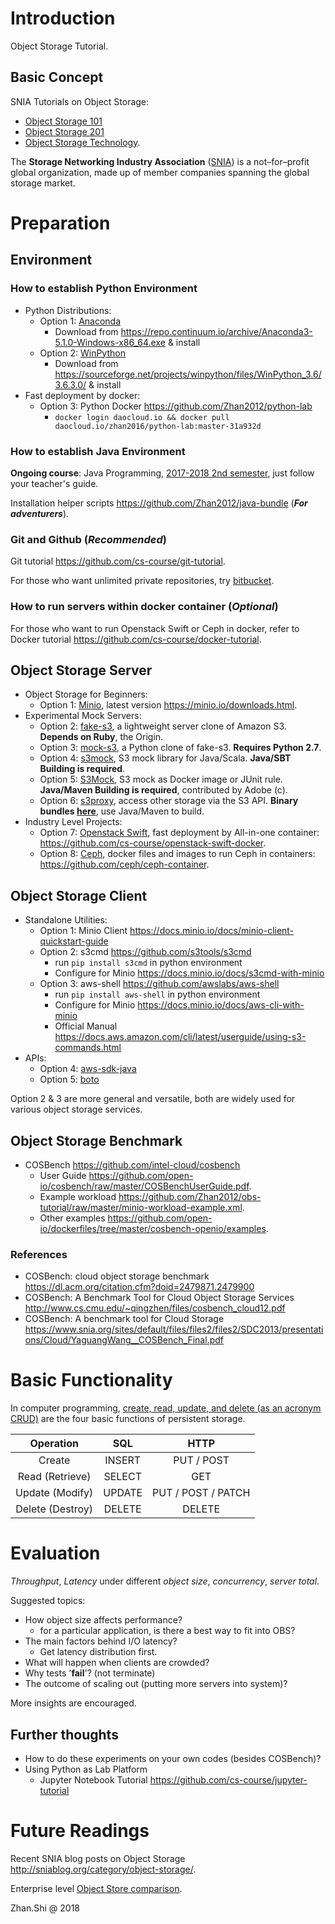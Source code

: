 # Introduction

Object Storage Tutorial.

## Basic Concept

SNIA Tutorials on Object Storage:
* [Object Storage 101](http://www.snia.org/sites/default/files/Object_Storage_101.pdf)
* [Object Storage 201](https://www.snia.org/sites/default/files/Object_Storage_201_Final_1.pdf)
* [Object Storage Technology](http://www.snia.org/sites/default/education/tutorials/2013/spring/file/BrentWelch_Object_Storage_Technology.pdf).

The **Storage Networking Industry Association** ([SNIA](https://www.snia.org/)) is a not–for–profit global organization, made up of member companies spanning the global storage market.

# Preparation

## Environment

### How to establish Python Environment

* Python Distributions:
    * Option 1: [Anaconda](https://www.anaconda.com/)
        * Download from <https://repo.continuum.io/archive/Anaconda3-5.1.0-Windows-x86_64.exe> & install
    * Option 2: [WinPython](http://winpython.github.io/)
        * Download from <https://sourceforge.net/projects/winpython/files/WinPython_3.6/3.6.3.0/> & install
* Fast deployment by docker:
    * Option 3: Python Docker <https://github.com/Zhan2012/python-lab>
        * `docker login daocloud.io && docker pull daocloud.io/zhan2016/python-lab:master-31a932d`

### How to establish Java Environment

**Ongoing course**: Java Programming, [2017-2018 2nd semester](http://jwc.hust.edu.cn/info/1161/6122.htm), just follow your teacher's guide.

Installation helper scripts <https://github.com/Zhan2012/java-bundle> (_**For adventurers**_).

### Git and Github (_**Recommended**_)

Git tutorial <https://github.com/cs-course/git-tutorial>.

For those who want unlimited private repositories, try [bitbucket](https://bitbucket.org/).

### How to run servers within docker container (_**Optional**_)

For those who want to run Openstack Swift or Ceph in docker, refer to Docker tutorial <https://github.com/cs-course/docker-tutorial>.

## Object Storage Server

* Object Storage for Beginners:
    * Option 1: [Minio](https://minio.io/), latest version <https://minio.io/downloads.html>.
* Experimental Mock Servers:
    * Option 2: [fake-s3](https://github.com/jubos/fake-s3), a lightweight server clone of Amazon S3. **Depends on Ruby**, the Origin.
    * Option 3: [mock-s3](https://github.com/jserver/mock-s3), a Python clone of fake-s3. **Requires Python 2.7**.
    * Option 4: [s3mock](https://github.com/findify/s3mock), S3 mock library for Java/Scala. **Java/SBT Building is required**.
    * Option 5: [S3Mock](https://github.com/adobe/S3Mock), S3 mock as Docker image or JUnit rule. **Java/Maven Building is required**, contributed by Adobe (c).
    * Option 6: [s3proxy](https://github.com/gaul/s3proxy), access other storage via the S3 API. **Binary bundles [here](https://github.com/gaul/s3proxy/releases)**, use Java/Maven to build.
* Industry Level Projects:
    * Option 7: [Openstack Swift](https://wiki.openstack.org/wiki/Swift), fast deployment by All-in-one container: <https://github.com/cs-course/openstack-swift-docker>.
    * Option 8: [Ceph](https://ceph.com/), docker files and images to run Ceph in containers: <https://github.com/ceph/ceph-container>.

## Object Storage Client

* Standalone Utilities:
    * Option 1: Minio Client <https://docs.minio.io/docs/minio-client-quickstart-guide>
    * Option 2: s3cmd <https://github.com/s3tools/s3cmd>
        * run `pip install s3cmd` in python environment
        * Configure for Minio <https://docs.minio.io/docs/s3cmd-with-minio>
    * Option 3: aws-shell <https://github.com/awslabs/aws-shell>
        * run `pip install aws-shell` in python environment
        * Configure for Minio <https://docs.minio.io/docs/aws-cli-with-minio>
        * Official Manual <https://docs.aws.amazon.com/cli/latest/userguide/using-s3-commands.html>
* APIs:
    * Option 4: [aws-sdk-java](https://aws.amazon.com/cn/sdk-for-java/)
    * Option 5: [boto](https://github.com/boto/boto3)

Option 2 & 3 are more general and versatile, both are widely used for various object storage services.

## Object Storage Benchmark

* COSBench <https://github.com/intel-cloud/cosbench>
    * User Guide <https://github.com/open-io/cosbench/raw/master/COSBenchUserGuide.pdf>.
    * Example workload <https://github.com/Zhan2012/obs-tutorial/raw/master/minio-workload-example.xml>.
    * Other examples <https://github.com/open-io/dockerfiles/tree/master/cosbench-openio/examples>.

### References

* COSBench: cloud object storage benchmark https://dl.acm.org/citation.cfm?doid=2479871.2479900
* COSBench: A Benchmark Tool for Cloud Object Storage Services <http://www.cs.cmu.edu/~qingzhen/files/cosbench_cloud12.pdf>
* COSBench: A benchmark tool for Cloud Storage <https://www.snia.org/sites/default/files/files2/files2/SDC2013/presentations/Cloud/YaguangWang__COSBench_Final.pdf>

# Basic Functionality

In computer programming, [create, read, update, and delete (as an acronym CRUD)](https://en.wikipedia.org/wiki/Create,_read,_update_and_delete) are the four basic functions of persistent storage.

| Operation        | SQL    | HTTP               |
| :---:            | :---:  | :---:              |
| Create           | INSERT | PUT / POST         |
| Read (Retrieve)  | SELECT | GET                |
| Update (Modify)  | UPDATE | PUT / POST / PATCH |
| Delete (Destroy) | DELETE | DELETE             |

# Evaluation

*Throughput*, *Latency* under different *object size*, *concurrency*, *server total*.

Suggested topics:

* How object size affects performance?
    * for a particular application, is there a best way to fit into OBS?
* The main factors behind I/O latency?
    * Get latency distribution first.
* What will happen when clients are crowded?
* Why tests '**fail**'? (not terminate)
* The outcome of scaling out (putting more servers into system)?

More insights are encouraged.

## Further thoughts

* How to do these experiments on your own codes (besides COSBench)?
* Using Python as Lab Platform
    * Jupyter Notebook Tutorial <https://github.com/cs-course/jupyter-tutorial>

# Future Readings

Recent SNIA blog posts on Object Storage <http://sniablog.org/category/object-storage/>.

Enterprise level [Object Store comparison](http://gaul.org/object-store-comparison/).

Zhan.Shi @ 2018
